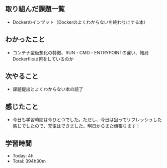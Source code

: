 ## 取り組んだ課題一覧
- Dockerのインプット（Dockerのよくわからないを終わりにする本）
## わかったこと
- コンテナ型仮想化の特徴、RUN・CMD・ENTRYPOINTの違い、結局Dockerfileは何をしているのか
## 次やること
- 課題提出とよくわからない本の読了
## 感じたこと
- 今日も学習時間は今ひとつでした。ただし、今日は狙ってリフレッシュした感じでしたので、充電はできました。明日からまた頑張ります！
## 学習時間
- Today: 4h
- Total: 394h30m
